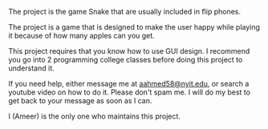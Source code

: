 The project is the game Snake that are usually included in flip phones.

The project is a game that is designed to make the user happy while playing it because of how many apples can you get.

This project requires that you know how to use GUI design. I recommend you go into 2 programming college classes before doing this project to understand it.

If you need help, either message me at aahmed58@nyit.edu, or search a youtube video on how to do it. Please don't spam me. I will do my best to get back to your message as soon as I can.

I (Ameer) is the only one who maintains this project.
